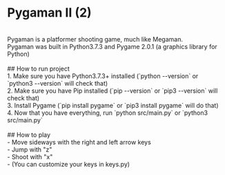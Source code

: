 # Pygaman II (2)
<br>
Pygaman is a platformer shooting game, much like Megaman.<br>
Pygaman was built in Python3.7.3 and Pygame 2.0.1 (a graphics library for Python) <br>
<br>
## How to run project
<br>
1. Make sure you have Python3.7.3+ installed (`python --version` or `python3 --version` will check that)<br>
2. Make sure you have Pip installed (`pip --version` or `pip3 --version` will check that)<br>
3. Install Pygame (`pip install pygame` or `pip3 install pygame` will do that)<br>
4. Now that you have everything, run `python src/main.py` or `python3 src/main.py`<br>
<br>
## How to play<br>
- Move sideways with the right and left arrow keys<br>
- Jump with "z"<br>
- Shoot with "x"<br>
- (You can customize your keys in keys.py)<br>
